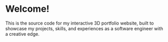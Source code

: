 # Welcome!

This is the source code for my interactive 3D portfolio website, built to showcase my projects, skills, and experiences as a software engineer with a creative edge.
